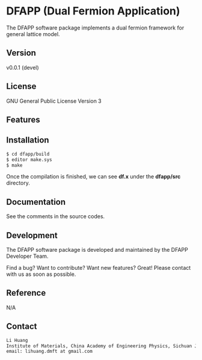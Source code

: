 # DFAPP (Dual Fermion Application)

The DFAPP software package implements a dual fermion framework for general lattice model. 

## Version

v0.0.1 (devel)

## License

GNU General Public License Version 3

## Features

## Installation

```sh
$ cd dfapp/build
$ editor make.sys
$ make
```
Once the compilation is finished, we can see **df.x** under the **dfapp/src** directory.

## Documentation

See the comments in the source codes.

## Development

The DFAPP software package is developed and maintained by the DFAPP Developer Team.

Find a bug? Want to contribute? Want new features? Great! Please contact with us as soon as possible.

## Reference

N/A

## Contact

```sh
Li Huang
Institute of Materials, China Academy of Engineering Physics, Sichuan Jiangyou, PRC
email: lihuang.dmft at gmail.com
```
